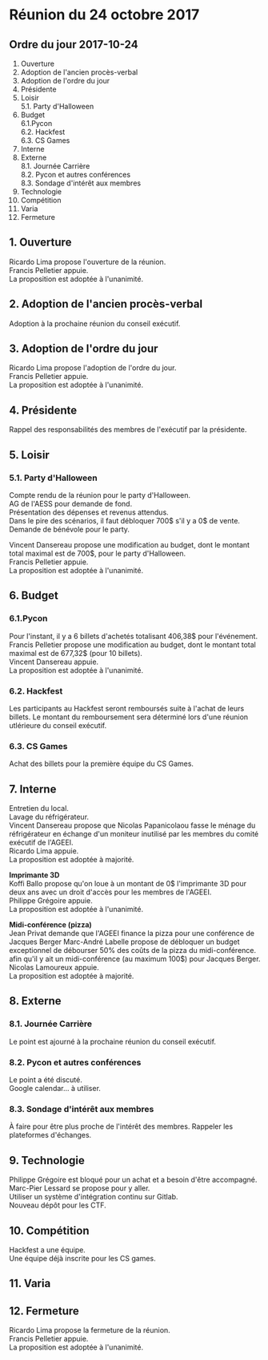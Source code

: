 # Réunion du 24 octobre 2017

## Ordre du jour 2017-10-24

1. Ouverture
2. Adoption de l'ancien procès-verbal
3. Adoption de l'ordre du jour
4. Présidente
5. Loisir  
5.1. Party d'Halloween  
6. Budget  
6.1.Pycon  
6.2. Hackfest  
6.3. CS Games  
7. Interne
8. Externe  
8.1. Journée Carrière   
8.2. Pycon et autres conférences   
8.3. Sondage d'intérêt aux membres  
9. Technologie
10. Compétition
11. Varia
12. Fermeture



## 1. Ouverture 
Ricardo Lima propose l'ouverture de la réunion.  
Francis Pelletier appuie.  
La proposition est adoptée à l'unanimité.  

## 2. Adoption de l'ancien procès-verbal 
Adoption à la prochaine réunion du conseil exécutif.

## 3. Adoption de l'ordre du jour 
Ricardo Lima propose l'adoption de l'ordre du jour.  
Francis Pelletier appuie.  
La proposition est adoptée à l'unanimité.  

## 4. Présidente
Rappel des responsabilités des membres de l'exécutif par la présidente.

## 5. Loisir 
### 5.1. Party d'Halloween 
Compte rendu de la réunion pour le party d'Halloween.  
AG de l'AESS pour demande de fond.  
Présentation des dépenses et revenus attendus.  
Dans le pire des scénarios,  il faut débloquer 700$ s'il y a 0$ de vente.  
Demande de bénévole pour le party.  

Vincent Dansereau propose une modification au budget, dont le montant total 
maximal est de 700$, pour le party d'Halloween.  
Francis Pelletier appuie.  
La proposition est adoptée à l'unanimité.  

## 6. Budget 
### 6.1.Pycon
Pour l'instant, il y a 6 billets d'achetés totalisant 406,38$ pour l'événement.  
Francis Pelletier propose une modification au budget, dont le montant total 
maximal est de 677,32$ (pour 10 billets).  
Vincent Dansereau appuie.  
La proposition est adoptée à l'unanimité.  
### 6.2. Hackfest
Les participants au Hackfest seront remboursés suite à l'achat de leurs billets. 
Le montant du remboursement sera déterminé lors d'une réunion utlérieure 
du conseil exécutif.
### 6.3. CS Games
Achat des billets pour la première équipe du CS Games.

## 7. Interne 
Entretien du local.  
Lavage du réfrigérateur.  
Vincent Dansereau propose que Nicolas Papanicolaou fasse le ménage
du réfrigérateur en échange d'un moniteur inutilisé par les membres du comité
exécutif de l'AGEEI.  
Ricardo Lima appuie.  
La proposition est adoptée à majorité.  

**Imprimante 3D**  
Koffi Ballo propose qu'on loue à un montant de 0$ l'imprimante 3D pour deux ans avec un 
droit d'accès pour les membres de l'AGEEI.  
Philippe Grégoire appuie.  
La proposition est adoptée à l'unanimité.  

**Midi-conférence (pizza)**  
Jean Privat demande que l'AGEEI finance la pizza pour une conférence de Jacques Berger
Marc-André Labelle propose de débloquer un budget exceptionnel de débourser 50% des coûts 
de la pizza du midi-conférence.
afin qu'il y ait un midi-conférence (au maximum 100$) pour Jacques Berger.  
Nicolas Lamoureux appuie.  
La proposition est adoptée à majorité.  

## 8. Externe
### 8.1. Journée Carrière
Le point est ajourné à la prochaine réunion du conseil exécutif.  
### 8.2. Pycon et autres conférences
Le point a été discuté.  
Google calendar... à utiliser.
### 8.3. Sondage d'intérêt aux membres
À faire pour être plus proche de l'intérêt des membres. Rappeler les plateformes d'échanges.

## 9. Technologie 
Philippe Grégoire est bloqué pour un achat et a besoin d'être accompagné. 
Marc-Pier Lessard se propose pour y aller.  
Utiliser un système d'intégration continu sur Gitlab.  
Nouveau dépôt pour les CTF.  

## 10. Compétition 
Hackfest a une équipe.  
Une équipe déjà inscrite pour les CS games.  

## 11. Varia

## 12. Fermeture
Ricardo Lima propose la fermeture de la réunion.  
Francis Pelletier appuie.  
La proposition est adoptée à l'unanimité.  
